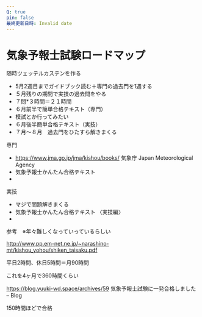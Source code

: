 ```yaml
---
Q: true
pin: false
最終更新日時: Invalid date
---
```

# 気象予報士試験ロードマップ

随時ツェッテルカステンを作る

- 5月2週目までガイドブック読む＋専門の過去門を1週する  
- ５月残りの期間で実技の過去問をやる  
- ７問*３時間＝２１時間  
- ６月前半で簡単合格テキスト（専門）  
- 模試とか行ってみたい  
- ６月後半簡単合格テキスト（実技）  
- ７月～８月　過去門をひたすら解きまくる  

専門

- https://www.jma.go.jp/jma/kishou/books/ 気象庁 Japan Meteorological Agency  
- 気象予報士かんたん合格テキスト  
-  

実技

- マジで問題解きまくる  
- 気象予報士かんたん合格テキスト 〈実技編〉  
-  

参考　※年々難しくなっていっているらしい

http://www.pp.em-net.ne.jp/~narashino-mt/kishou_yohou/shiken_taisaku.pdf

平日2時間、休日5時間＝月90時間

これを4ヶ月で360時間くらい

https://blog.yuuki-wd.space/archives/59 気象予報士試験に一発合格しました – Blog

150時間ほどで合格